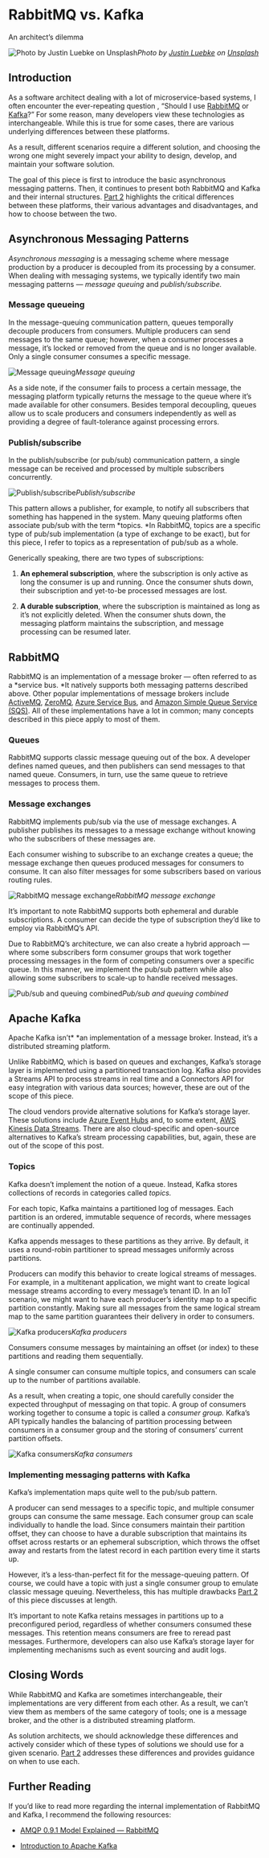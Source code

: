 
# RabbitMQ vs. Kafka

An architect’s dilemma

![Photo by [Justin Luebke](https://unsplash.com/@jluebke?utm_source=unsplash&utm_medium=referral&utm_content=creditCopyText) on [Unsplash](https://unsplash.com/s/photos/justin-luebke-coat?utm_source=unsplash&utm_medium=referral&utm_content=creditCopyText)](https://cdn-images-1.medium.com/max/14720/1*8ZVx9mJtt-nxe5x_UOzIKA.jpeg)*Photo by [Justin Luebke](https://unsplash.com/@jluebke?utm_source=unsplash&utm_medium=referral&utm_content=creditCopyText) on [Unsplash](https://unsplash.com/s/photos/justin-luebke-coat?utm_source=unsplash&utm_medium=referral&utm_content=creditCopyText)*

## Introduction

As a software architect dealing with a lot of microservice-based systems, I often encounter the ever-repeating question , “Should I use [RabbitMQ](https://www.rabbitmq.com/) or [Kafka](https://kafka.apache.org/)?” For some reason, many developers view these technologies as interchangeable. While this is true for some cases, there are various underlying differences between these platforms.

As a result, different scenarios require a different solution, and choosing the wrong one might severely impact your ability to design, develop, and maintain your software solution.

The goal of this piece is first to introduce the basic asynchronous messaging patterns. Then, it continues to present both RabbitMQ and Kafka and their internal structures. [Part 2](https://medium.com/better-programming/rabbitmq-vs-kafka-1779b5b70c41) highlights the critical differences between these platforms, their various advantages and disadvantages, and how to choose between the two.

## Asynchronous Messaging Patterns

*Asynchronous messaging* is a messaging scheme where message production by a producer is decoupled from its processing by a consumer. When dealing with messaging systems, we typically identify two main messaging patterns — *message queuing* and *publish/subscribe.*

### Message queueing

In the message-queuing communication pattern, queues temporally decouple producers from consumers. Multiple producers can send messages to the same queue; however, when a consumer processes a message, it’s locked or removed from the queue and is no longer available. Only a single consumer consumes a specific message.

![Message queuing](https://cdn-images-1.medium.com/max/2568/1*sKXP4QfrwFCGZy1fKZ_FnA.png)*Message queuing*

As a side note, if the consumer fails to process a certain message, the messaging platform typically returns the message to the queue where it’s made available for other consumers. Besides temporal decoupling, queues allow us to scale producers and consumers independently as well as providing a degree of fault-tolerance against processing errors.

### Publish/subscribe

In the publish/subscribe (or pub/sub) communication pattern, a single message can be received and processed by multiple subscribers concurrently.

![Publish/subscribe](https://cdn-images-1.medium.com/max/2700/1*Q1Ou71PmWgiqP7KeMyhajw.png)*Publish/subscribe*

This pattern allows a publisher, for example, to notify all subscribers that something has happened in the system. Many queuing platforms often associate pub/sub with the term *topics. *In RabbitMQ, topics are a specific type of pub/sub implementation (a type of exchange to be exact), but for this piece, I refer to topics as a representation of pub/sub as a whole.

Generically speaking, there are two types of subscriptions:

1. **An ephemeral subscription**, where the subscription is only active as long the consumer is up and running. Once the consumer shuts down, their subscription and yet-to-be processed messages are lost.

1. **A durable subscription**, where the subscription is maintained as long as it’s not explicitly deleted. When the consumer shuts down, the messaging platform maintains the subscription, and message processing can be resumed later.

## RabbitMQ

RabbitMQ is an implementation of a message broker — often referred to as a *service bus. *It natively supports both messaging patterns described above. Other popular implementations of message brokers include [ActiveMQ](https://activemq.apache.org/), [ZeroMQ](https://zeromq.org/), [Azure Service Bus](https://azure.microsoft.com/en-us/services/service-bus/), and [Amazon Simple Queue Service (SQS)](https://aws.amazon.com/sqs/). All of these implementations have a lot in common; many concepts described in this piece apply to most of them.

### Queues

RabbitMQ supports classic message queuing out of the box. A developer defines named queues, and then publishers can send messages to that named queue. Consumers, in turn, use the same queue to retrieve messages to process them.

### Message exchanges

RabbitMQ implements pub/sub via the use of message exchanges. A publisher publishes its messages to a message exchange without knowing who the subscribers of these messages are.

Each consumer wishing to subscribe to an exchange creates a queue; the message exchange then queues produced messages for consumers to consume. It can also filter messages for some subscribers based on various routing rules.

![RabbitMQ message exchange](https://cdn-images-1.medium.com/max/2700/1*_ucX-gnGYuKl71LsmfOmSQ.png)*RabbitMQ message exchange*

It’s important to note RabbitMQ supports both ephemeral and durable subscriptions. A consumer can decide the type of subscription they’d like to employ via RabbitMQ’s API.

Due to RabbitMQ’s architecture, we can also create a hybrid approach — where some subscribers form consumer groups that work together processing messages in the form of competing consumers over a specific queue. In this manner, we implement the pub/sub pattern while also allowing some subscribers to scale-up to handle received messages.

![Pub/sub and queuing combined](https://cdn-images-1.medium.com/max/2716/1*Xs5SsartNsVAg-npF6Lruw.png)*Pub/sub and queuing combined*

## Apache Kafka

Apache Kafka isn’t* *an implementation of a message broker. Instead, it’s a distributed streaming platform.

Unlike RabbitMQ, which is based on queues and exchanges, Kafka’s storage layer is implemented using a partitioned transaction log. Kafka also provides a Streams API to process streams in real time and a Connectors API for easy integration with various data sources; however, these are out of the scope of this piece.

The cloud vendors provide alternative solutions for Kafka’s storage layer. These solutions include [Azure Event Hubs](https://azure.microsoft.com/en-us/services/event-hubs/) and, to some extent, [AWS Kinesis Data Streams](https://aws.amazon.com/kinesis/data-streams/). There are also cloud-specific and open-source alternatives to Kafka’s stream processing capabilities, but, again, these are out of the scope of this post.

### Topics

Kafka doesn’t implement the notion of a queue. Instead, Kafka stores collections of records in categories called *topics.*

For each topic, Kafka maintains a partitioned log of messages. Each partition is an ordered, immutable sequence of records, where messages are continually appended.

Kafka appends messages to these partitions as they arrive. By default, it uses a round-robin partitioner to spread messages uniformly across partitions.

Producers can modify this behavior to create logical streams of messages. For example, in a multitenant application, we might want to create logical message streams according to every message’s tenant ID. In an IoT scenario, we might want to have each producer’s identity map to a specific partition constantly. Making sure all messages from the same logical stream map to the same partition guarantees their delivery in order to consumers.

![Kafka producers](https://cdn-images-1.medium.com/max/2284/1*Ex6oX0h2k39fK_KPq5gVQQ.png)*Kafka producers*

Consumers consume messages by maintaining an offset (or index) to these partitions and reading them sequentially.

A single consumer can consume multiple topics, and consumers can scale up to the number of partitions available.

As a result, when creating a topic, one should carefully consider the expected throughput of messaging on that topic. A group of consumers working together to consume a topic is called a *consumer group.* Kafka’s API typically handles the balancing of partition processing between consumers in a consumer group and the storing of consumers’ current partition offsets.

![Kafka consumers](https://cdn-images-1.medium.com/max/2248/1*fB3VV7HLNI9Vg1VjjLCPkQ.png)*Kafka consumers*

### Implementing messaging patterns with Kafka

Kafka’s implementation maps quite well to the pub/sub pattern.

A producer can send messages to a specific topic, and multiple consumer groups can consume the same message. Each consumer group can scale individually to handle the load. Since consumers maintain their partition offset, they can choose to have a durable subscription that maintains its offset across restarts or an ephemeral subscription, which throws the offset away and restarts from the latest record in each partition every time it starts up.

However, it’s a less-than-perfect fit for the message-queuing pattern. Of course, we could have a topic with just a single consumer group to emulate classic message queuing. Nevertheless, this has multiple drawbacks [Part 2](https://medium.com/better-programming/rabbitmq-vs-kafka-1779b5b70c41) of this piece discusses at length.

It’s important to note Kafka retains messages in partitions up to a preconfigured period, regardless of whether consumers consumed these messages. This retention means consumers are free to reread past messages. Furthermore, developers can also use Kafka’s storage layer for implementing mechanisms such as event sourcing and audit logs.

## Closing Words

While RabbitMQ and Kafka are sometimes interchangeable, their implementations are very different from each other. As a result, we can’t view them as members of the same category of tools; one is a message broker, and the other is a distributed streaming platform.

As solution architects, we should acknowledge these differences and actively consider which of these types of solutions we should use for a given scenario. [Part 2](https://medium.com/better-programming/rabbitmq-vs-kafka-1779b5b70c41) addresses these differences and provides guidance on when to use each.

## Further Reading

If you’d like to read more regarding the internal implementation of RabbitMQ and Kafka, I recommend the following resources:

* [AMQP 0.9.1 Model Explained — RabbitMQ](https://www.rabbitmq.com/tutorials/amqp-concepts.html)

* [Introduction to Apache Kafka](https://kafka.apache.org/intro)
